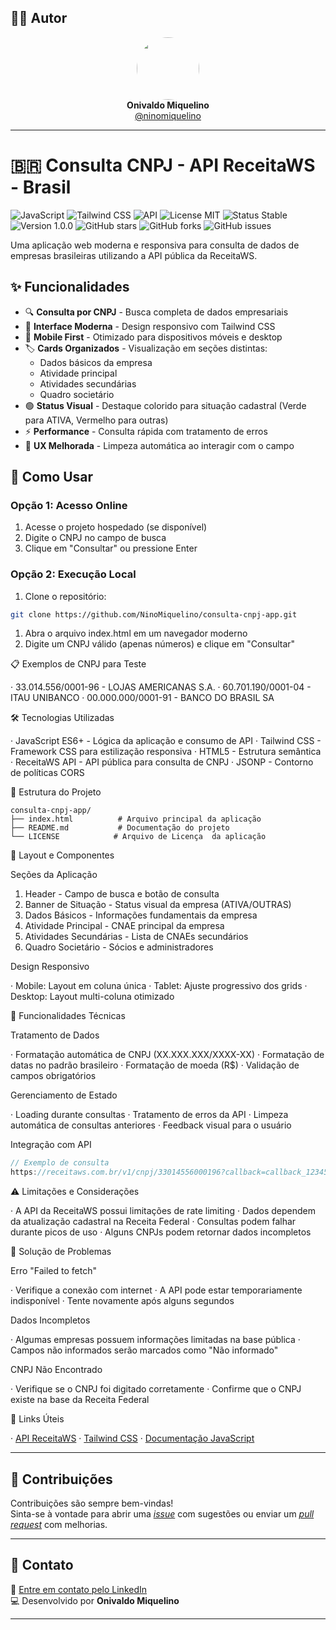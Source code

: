 ## 🙋‍♂️ Autor

<div align="center">
  <img src="https://avatars.githubusercontent.com/ninomiquelino" width="100" height="100" style="border-radius: 50%">
  <br>
  <strong>Onivaldo Miquelino</strong>
  <br>
  <a href="https://github.com/ninomiquelino">@ninomiquelino</a>
</div>

---

# 🇧🇷 Consulta CNPJ - API ReceitaWS - Brasil

![JavaScript](https://img.shields.io/badge/JavaScript-ES6+-yellow.svg)
![Tailwind CSS](https://img.shields.io/badge/Tailwind-CSS-38B2AC.svg)
![API](https://img.shields.io/badge/API-ReceitaWS-green.svg)
![License MIT](https://img.shields.io/badge/License-MIT-green)
![Status Stable](https://img.shields.io/badge/Status-Stable-success)
![Version 1.0.0](https://img.shields.io/badge/Version-1.0.0-blue)
![GitHub stars](https://img.shields.io/github/stars/NinoMiquelino/consulta-cnpj-api?style=social)
![GitHub forks](https://img.shields.io/github/forks/NinoMiquelino/consulta-cnpj-api?style=social)
![GitHub issues](https://img.shields.io/github/issues/NinoMiquelino/consulta-cnpj-api)

Uma aplicação web moderna e responsiva para consulta de dados de empresas brasileiras utilizando a API pública da ReceitaWS.

## ✨ Funcionalidades

- 🔍 **Consulta por CNPJ** - Busca completa de dados empresariais
- 🎨 **Interface Moderna** - Design responsivo com Tailwind CSS
- 📱 **Mobile First** - Otimizado para dispositivos móveis e desktop
- 🏷️ **Cards Organizados** - Visualização em seções distintas:
  - Dados básicos da empresa
  - Atividade principal
  - Atividades secundárias
  - Quadro societário
- 🟢 **Status Visual** - Destaque colorido para situação cadastral (Verde para ATIVA, Vermelho para outras)
- ⚡ **Performance** - Consulta rápida com tratamento de erros
- 🎯 **UX Melhorada** - Limpeza automática ao interagir com o campo

## 🚀 Como Usar

### Opção 1: Acesso Online
1. Acesse o projeto hospedado (se disponível)
2. Digite o CNPJ no campo de busca
3. Clique em "Consultar" ou pressione Enter

### Opção 2: Execução Local
1. Clone o repositório:
```bash
git clone https://github.com/NinoMiquelino/consulta-cnpj-app.git
```

1. Abra o arquivo index.html em um navegador moderno
2. Digite um CNPJ válido (apenas números) e clique em "Consultar"

📋 Exemplos de CNPJ para Teste

· 33.014.556/0001-96 - LOJAS AMERICANAS S.A.
· 60.701.190/0001-04 - ITAU UNIBANCO
· 00.000.000/0001-91 - BANCO DO BRASIL SA

🛠️ Tecnologias Utilizadas

· JavaScript ES6+ - Lógica da aplicação e consumo de API
· Tailwind CSS - Framework CSS para estilização responsiva
· HTML5 - Estrutura semântica
· ReceitaWS API - API pública para consulta de CNPJ
· JSONP - Contorno de políticas CORS

📁 Estrutura do Projeto

```
consulta-cnpj-app/
├── index.html          # Arquivo principal da aplicação
├── README.md           # Documentação do projeto
└── LICENSE            # Arquivo de Licença  da aplicação
```

🎨 Layout e Componentes

Seções da Aplicação

1. Header - Campo de busca e botão de consulta
2. Banner de Situação - Status visual da empresa (ATIVA/OUTRAS)
3. Dados Básicos - Informações fundamentais da empresa
4. Atividade Principal - CNAE principal da empresa
5. Atividades Secundárias - Lista de CNAEs secundários
6. Quadro Societário - Sócios e administradores

Design Responsivo

· Mobile: Layout em coluna única
· Tablet: Ajuste progressivo dos grids
· Desktop: Layout multi-coluna otimizado

🔧 Funcionalidades Técnicas

Tratamento de Dados

· Formatação automática de CNPJ (XX.XXX.XXX/XXXX-XX)
· Formatação de datas no padrão brasileiro
· Formatação de moeda (R$)
· Validação de campos obrigatórios

Gerenciamento de Estado

· Loading durante consultas
· Tratamento de erros da API
· Limpeza automática de consultas anteriores
· Feedback visual para o usuário

Integração com API

```javascript
// Exemplo de consulta
https://receitaws.com.br/v1/cnpj/33014556000196?callback=callback_123456789
```

⚠️ Limitações e Considerações

· A API da ReceitaWS possui limitações de rate limiting
· Dados dependem da atualização cadastral na Receita Federal
· Consultas podem falhar durante picos de uso
· Alguns CNPJs podem retornar dados incompletos

🐛 Solução de Problemas

Erro "Failed to fetch"

· Verifique a conexão com internet
· A API pode estar temporariamente indisponível
· Tente novamente após alguns segundos

Dados Incompletos

· Algumas empresas possuem informações limitadas na base pública
· Campos não informados serão marcados como "Não informado"

CNPJ Não Encontrado

· Verifique se o CNPJ foi digitado corretamente
· Confirme que o CNPJ existe na base da Receita Federal

🔗 Links Úteis

· [API ReceitaWS](https://receitaws.com.br/)
· [Tailwind CSS](https://tailwindcss.com/)
· [Documentação JavaScript](https://developer.mozilla.org/pt-BR/docs/Web/JavaScript)

---

## 🤝 Contribuições
Contribuições são sempre bem-vindas!  
Sinta-se à vontade para abrir uma [*issue*](https://github.com/NinoMiquelino/consulta-cnpj-app/issues) com sugestões ou enviar um [*pull request*](https://github.com/NinoMiquelino/consulta-cnpj-app/pulls) com melhorias.

---

## 💬 Contato
📧 [Entre em contato pelo LinkedIn](https://www.linkedin.com/in/onivaldomiquelino/)  
💻 Desenvolvido por **Onivaldo Miquelino**

---
